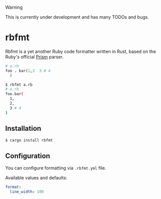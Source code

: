 > [!WARNING]
> This is currently under development and has many TODOs and bugs.

# rbfmt

Rbfmt is a yet another Ruby code formatter written in Rust, based on the Ruby's official [Prism][prism] parser.

[prism]: https://ruby.github.io/prism/

```ruby
# a.rb
foo . bar(1,2  3 # 4
  )
```

```bash
$ rbfmt a.rb
# a.rb
foo.bar(
  1,
  2,
  3 # 4
)
```

## Installation

```bash
$ cargo install rbfmt
```

## Configuration

You can configure formatting via `.rbfmt.yml` file.

Available values and defaults:

```yaml
format:
  line_width: 100
```
